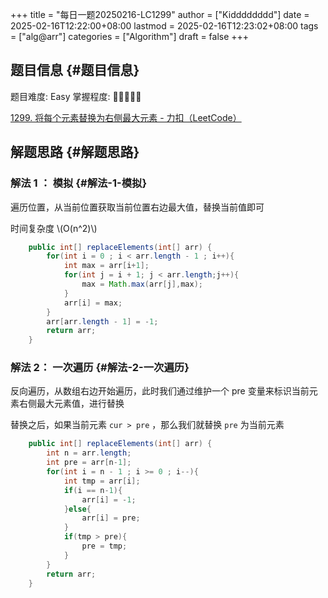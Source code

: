 +++
title = "每日一题20250216-LC1299"
author = ["Kidddddddd"]
date = 2025-02-16T12:22:00+08:00
lastmod = 2025-02-16T12:23:02+08:00
tags = ["alg@arr"]
categories = ["Algorithm"]
draft = false
+++

## 题目信息 {#题目信息}

题目难度: Easy
掌握程度: 🌟🌟🌟🌟🌟

[1299. 将每个元素替换为右侧最大元素 - 力扣（LeetCode）](https://leetcode.cn/problems/replace-elements-with-greatest-element-on-right-side/description/)


## 解题思路 {#解题思路}


### 解法 1 ： 模拟 {#解法-1-模拟}

遍历位置，从当前位置获取当前位置右边最大值，替换当前值即可

时间复杂度 \\(O(n^2)\\)

```java
    public int[] replaceElements(int[] arr) {
        for(int i = 0 ; i < arr.length - 1 ; i++){
            int max = arr[i+1];
            for(int j = i + 1; j < arr.length;j++){
                max = Math.max(arr[j],max);
            }
            arr[i] = max;
        }
        arr[arr.length - 1] = -1;
        return arr;
    }
```


### 解法 2： 一次遍历 {#解法-2-一次遍历}

反向遍历，从数组右边开始遍历，此时我们通过维护一个 pre 变量来标识当前元素右侧最大元素值，进行替换

替换之后，如果当前元素 `cur > pre` ，那么我们就替换 `pre` 为当前元素

```java
    public int[] replaceElements(int[] arr) {
        int n = arr.length;
        int pre = arr[n-1];
        for(int i = n - 1 ; i >= 0 ; i--){
            int tmp = arr[i];
            if(i == n-1){
                arr[i] = -1;
            }else{
                arr[i] = pre;
            }
            if(tmp > pre){
                pre = tmp;
            }
        }
        return arr;
    }
```
